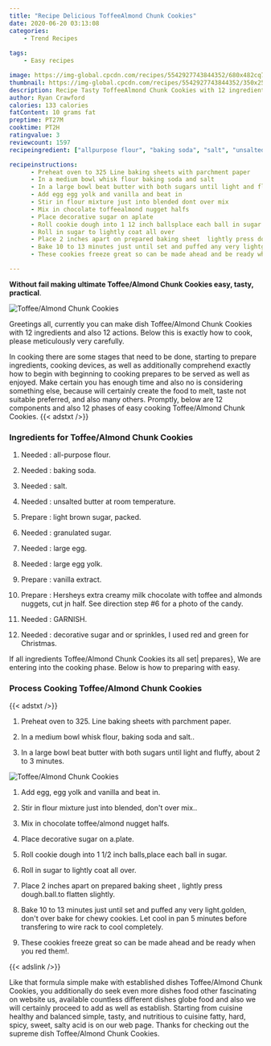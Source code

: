 ```yaml
---
title: "Recipe Delicious ToffeeAlmond Chunk Cookies"
date: 2020-06-20 03:13:08
categories:
    - Trend Recipes
    
tags:
    - Easy recipes

image: https://img-global.cpcdn.com/recipes/5542927743844352/680x482cq70/toffeealmond-chunk-cookies-recipe-main-photo.jpg
thumbnail: https://img-global.cpcdn.com/recipes/5542927743844352/350x250cq70/toffeealmond-chunk-cookies-recipe-main-photo.jpg
description: Recipe Tasty ToffeeAlmond Chunk Cookies with 12 ingredients and 12 stages of easy cooking.
author: Ryan Crawford
calories: 133 calories
fatContent: 10 grams fat
preptime: PT27M
cooktime: PT2H
ratingvalue: 3
reviewcount: 1597
recipeingredient: ["allpurpose flour", "baking soda", "salt", "unsalted butter at room temperature", "light brown sugar packed", "granulated sugar", "large egg", "large egg yolk", "vanilla extract", "Hersheys extra creamy milk chocolate with toffee and almonds nuggets  cut jn half  See direction step 6 for a photo of the candy", "GARNISH", "decorative sugar and or sprinkles  I used red and green for Christmas"]

recipeinstructions: 
      - Preheat oven to 325 Line baking sheets with parchment paper 
      - In a medium bowl whisk flour baking soda and salt 
      - In a large bowl beat butter with both sugars until light and fluffy about 2 to 3 minutes 
      - Add egg egg yolk and vanilla and beat in 
      - Stir in flour mixture just into blended dont over mix 
      - Mix in chocolate toffeealmond nugget halfs 
      - Place decorative sugar on aplate 
      - Roll cookie dough into 1 12 inch ballsplace each ball in sugar 
      - Roll in sugar to lightly coat all over 
      - Place 2 inches apart on prepared baking sheet  lightly press doughballto flatten slightly 
      - Bake 10 to 13 minutes just until set and puffed any very lightgolden dont over bake for chewy cookies Let cool in pan 5 minutes before transfering to wire rack to cool completely 
      - These cookies freeze great so can be made ahead and be ready when you red them

---
```




**Without fail making ultimate Toffee/Almond Chunk Cookies easy, tasty, practical**. 


![Toffee/Almond Chunk Cookies](https://img-global.cpcdn.com/recipes/5542927743844352/680x482cq70/toffeealmond-chunk-cookies-recipe-main-photo.jpg "Toffee/Almond Chunk Cookies")




Greetings all, currently you can make dish Toffee/Almond Chunk Cookies with 12 ingredients and also 12 actions. Below this is exactly how to cook, please meticulously very carefully.

In cooking there are some stages that need to be done, starting to prepare ingredients, cooking devices, as well as additionally comprehend exactly how to begin with beginning to cooking prepares to be served as well as enjoyed. Make certain you has enough time and also no is considering something else, because will certainly create the food to melt, taste not suitable preferred, and also many others. Promptly, below are 12 components and also 12 phases of easy cooking Toffee/Almond Chunk Cookies.
{{< adstxt />}}

### Ingredients for Toffee/Almond Chunk Cookies


1. Needed  : all-purpose flour.

1. Needed  : baking soda.

1. Needed  : salt.

1. Needed  : unsalted butter at room temperature.

1. Prepare  : light brown sugar, packed.

1. Needed  : granulated sugar.

1. Needed  : large egg.

1. Needed  : large egg yolk.

1. Prepare  : vanilla extract.

1. Prepare  : Hersheys extra creamy milk chocolate with toffee and almonds nuggets,  cut jn half.  See direction step #6 for a photo of the candy.

1. Needed  : GARNISH.

1. Needed  : decorative sugar and or sprinkles,  I used red and green for Christmas.



If all ingredients Toffee/Almond Chunk Cookies its all set| prepares}, We are entering into the cooking phase. Below is how to preparing with easy.

### Process Cooking Toffee/Almond Chunk Cookies

{{< adstxt />}}


1. Preheat oven to 325. Line baking sheets with parchment paper.



1. In a medium bowl whisk flour, baking soda and salt..



1. In a large bowl beat butter with both sugars until light and fluffy, about 2 to 3 minutes.



![Toffee/Almond Chunk Cookies](https://img-global.cpcdn.com/steps/6096581307662336/160x128cq70/toffeealmond-chunk-cookies-recipe-step-3-photo.jpg" "Toffee/Almond Chunk Cookies")



1. Add egg, egg yolk and vanilla and beat in.



1. Stir in flour mixture just into blended, don&#39;t over mix..



1. Mix in chocolate toffee/almond nugget halfs.



1. Place decorative sugar on a.plate.



1. Roll cookie dough into 1 1/2 inch balls,place each ball in sugar.



1. Roll in sugar to lightly coat all over.



1. Place 2 inches apart on prepared baking sheet , lightly press dough.ball.to flatten slightly.



1. Bake 10 to 13 minutes just until set and puffed any very light.golden, don&#39;t over bake for chewy cookies. Let cool in pan 5 minutes before transfering to wire rack to cool completely.



1. These cookies freeze great so can be made ahead and be ready when you red them!.





{{< adslink />}}

Like that formula simple make with established dishes Toffee/Almond Chunk Cookies, you additionally do seek even more dishes food other fascinating on website us, available countless different dishes globe food and also we will certainly proceed to add as well as establish. Starting from cuisine healthy and balanced simple, tasty, and nutritious to cuisine fatty, hard, spicy, sweet, salty acid is on our web page. Thanks for checking out the supreme dish Toffee/Almond Chunk Cookies.
